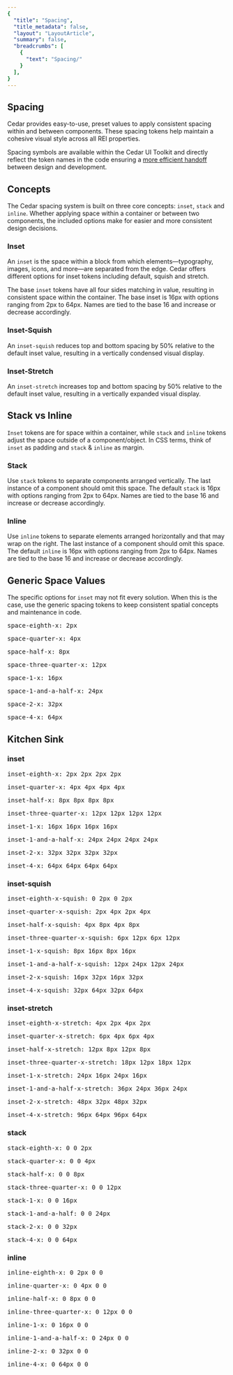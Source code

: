 ```yaml
---
{
  "title": "Spacing",
  "title_metadata": false,
  "layout": "LayoutArticle",
  "summary": false,
  "breadcrumbs": [
    {
      "text": "Spacing/"
    }
  ],
}
---
```


<cdr-doc-table-of-contents-shell>

## Spacing

Cedar provides easy-to-use, preset values to apply consistent spacing within and between components. These spacing tokens help maintain a cohesive visual style across all REI properties.

Spacing symbols are available within the Cedar UI Toolkit and directly reflect the token names in the code ensuring a [more efficient handoff](/getting-started/as-a-designer/?active-link=annotating-delivering-cedar-based-designs) between design and development. 

## Concepts
The Cedar spacing system is built on three core concepts: `inset`, `stack` and `inline`. Whether applying space within a container or between two components, the included options make for easier and more consistent design decisions. 

### Inset
An `inset` is the space within a block from which elements—typography, images, icons, and more—are separated from the edge. Cedar offers different options for inset tokens including default, squish and stretch. 

<cdr-img :src="$withBase(`/spacing/inset-options.gif`)" alt="examples demoing spacing of inset, inset squish, and inset stretch" />

The base `inset` tokens have all four sides matching in value, resulting in consistent space within the container. The base inset is 16px with options ranging from 2px to 64px. Names are tied to the base 16 and increase or decrease accordingly.

<cdr-img :src="$withBase(`/spacing/inset.jpg`)" alt="inset examples"/>

### Inset-Squish
An `inset-squish` reduces top and bottom spacing by 50% relative to the default inset value, resulting in a vertically condensed visual display.

<cdr-img :src="$withBase(`/spacing/inset-squish.gif`)" alt="inset squish examples"/>

### Inset-Stretch
An `inset-stretch` increases top and bottom spacing by 50% relative to the default inset value, resulting in a vertically expanded visual display.

<cdr-img :src="$withBase(`/spacing/inset-stretch.gif`)" alt="inset stretch examples"/>

## Stack vs Inline
`Inset` tokens are for space within a container, while `stack` and `inline` tokens adjust the space outside of a component/object. In CSS terms, think of `inset` as padding and `stack` & `inline` as margin.

<cdr-img :src="$withBase(`/spacing/stack-vs-inline.jpg`)" alt="image showing stack vs inline"/>

### Stack
Use `stack` tokens to separate components arranged vertically. The last instance of a component should omit this space. The default `stack` is 16px with options ranging from 2px to 64px. Names are tied to the base 16 and increase or decrease accordingly.

<cdr-img :src="$withBase(`/spacing/stack.jpg`)" alt="stack examples"/>

### Inline
Use `inline` tokens to separate elements arranged horizontally and that may wrap on the right. The last instance of a component should omit this space. The default `inline` is 16px with options ranging from 2px to 64px. Names are tied to the base 16 and increase or decrease accordingly.

<cdr-img :src="$withBase(`/spacing/inline.jpg`)" alt="inline examples"/>

## Generic Space Values
The specific options for `inset` may not fit every solution. When this is the case, use the generic spacing tokens to keep consistent spatial concepts and maintenance in code.

<pre>space-eighth-x: 2px</pre>
<pre>space-quarter-x: 4px</pre>
<pre>space-half-x: 8px</pre>
<pre>space-three-quarter-x: 12px</pre>
<pre>space-1-x: 16px</pre>
<pre>space-1-and-a-half-x: 24px</pre>
<pre>space-2-x: 32px</pre>
<pre>space-4-x: 64px</pre>

## Kitchen Sink

### inset
<pre>inset-eighth-x: 2px 2px 2px 2px</pre>
<pre>inset-quarter-x: 4px 4px 4px 4px</pre>
<pre>inset-half-x: 8px 8px 8px 8px</pre>
<pre>inset-three-quarter-x: 12px 12px 12px 12px</pre>
<pre>inset-1-x: 16px 16px 16px 16px</pre>
<pre>inset-1-and-a-half-x: 24px 24px 24px 24px</pre>
<pre>inset-2-x: 32px 32px 32px 32px</pre>
<pre>inset-4-x: 64px 64px 64px 64px</pre>


### inset-squish
<pre>inset-eighth-x-squish: 0 2px 0 2px</pre>
<pre>inset-quarter-x-squish: 2px 4px 2px 4px</pre>
<pre>inset-half-x-squish: 4px 8px 4px 8px</pre>
<pre>inset-three-quarter-x-squish: 6px 12px 6px 12px</pre>
<pre>inset-1-x-squish: 8px 16px 8px 16px</pre>
<pre>inset-1-and-a-half-x-squish: 12px 24px 12px 24px</pre>
<pre>inset-2-x-squish: 16px 32px 16px 32px</pre>
<pre>inset-4-x-squish: 32px 64px 32px 64px</pre>


### inset-stretch
<pre>inset-eighth-x-stretch: 4px 2px 4px 2px</pre>
<pre>inset-quarter-x-stretch: 6px 4px 6px 4px</pre>
<pre>inset-half-x-stretch: 12px 8px 12px 8px</pre>
<pre>inset-three-quarter-x-stretch: 18px 12px 18px 12px</pre>
<pre>inset-1-x-stretch: 24px 16px 24px 16px</pre>
<pre>inset-1-and-a-half-x-stretch: 36px 24px 36px 24px</pre>
<pre>inset-2-x-stretch: 48px 32px 48px 32px</pre>
<pre>inset-4-x-stretch: 96px 64px 96px 64px</pre>


### stack
<pre>stack-eighth-x: 0 0 2px</pre>
<pre>stack-quarter-x: 0 0 4px</pre>
<pre>stack-half-x: 0 0 8px</pre>
<pre>stack-three-quarter-x: 0 0 12px</pre>
<pre>stack-1-x: 0 0 16px</pre>
<pre>stack-1-and-a-half: 0 0 24px</pre>
<pre>stack-2-x: 0 0 32px</pre>
<pre>stack-4-x: 0 0 64px</pre>


### inline
<pre>inline-eighth-x: 0 2px 0 0</pre>
<pre>inline-quarter-x: 0 4px 0 0</pre>
<pre>inline-half-x: 0 8px 0 0</pre>
<pre>inline-three-quarter-x: 0 12px 0 0</pre>
<pre>inline-1-x: 0 16px 0 0</pre>
<pre>inline-1-and-a-half-x: 0 24px 0 0</pre>
<pre>inline-2-x: 0 32px 0 0</pre>
<pre>inline-4-x: 0 64px 0 0</pre>


</cdr-doc-table-of-contents-shell>
